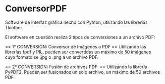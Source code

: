 # ConversorPDF

Software de interfaz gráfica hecho con Pyhton, utilizando las librerías Tkinther.

El software en cuestión realiza 2 tipos de conversiones a un archivo PDF:

== 1° CONVERSIÓN: Conversor de Imágenes a PDF ==
  Utilizando las librerías fpdf y PIL, pueden ser convertidas un máximo de 50 imágenes cuyo formato se .jpg o .png a un archivo PDF.

== 2° CONVERSIÓN: Fusión de archivos PDF: == 
  Utilizando la librería PyPDF2. Pueden ser fusionados un solo archivo, un máximo de 50 archivos PDF.

